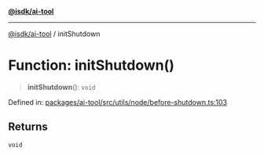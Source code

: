 [**@isdk/ai-tool**](../README.md)

***

[@isdk/ai-tool](../globals.md) / initShutdown

# Function: initShutdown()

> **initShutdown**(): `void`

Defined in: [packages/ai-tool/src/utils/node/before-shutdown.ts:103](https://github.com/isdk/ai-tool.js/blob/760349925bceb5de6b4188926a13bfb3f0ce4ced/src/utils/node/before-shutdown.ts#L103)

## Returns

`void`
